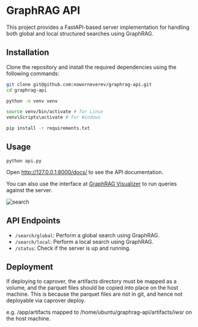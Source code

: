 # GraphRAG API

This project provides a FastAPI-based server implementation for handling both global and local structured searches using GraphRAG.

## Installation

Clone the repository and install the required dependencies using the following commands:

```bash
git clone git@github.com:noworneverev/graphrag-api.git
cd graphrag-api
```

```bash
python -m venv venv
```

```bash
source venv/bin/activate # for Linux
venv\Scripts\activate # for Windows
```

```bash
pip install -r requirements.txt
```

## Usage

```
python api.py
```

Open http://127.0.0.1:8000/docs/ to see the API documentation.

You can also use the interface at [GraphRAG Visualizer](https://noworneverev.github.io/graphrag-visualizer/) to run queries against the server.

![search](static/image.png)

## API Endpoints

- `/search/global`: Perform a global search using GraphRAG.
- `/search/local`: Perform a local search using GraphRAG.
- `/status`: Check if the server is up and running.

## Deployment

If deploying to caprover, the artifacts directory must be mapped as a volume, and the parquet files should be copied into place on the host machine. This is because the parquet files are not in git, and hence not deployable via caprover deploy.

e.g. /app/artifacts mapped to /home/ubuntu/graphrag-api/artifacts/iwsr on the host machine.
